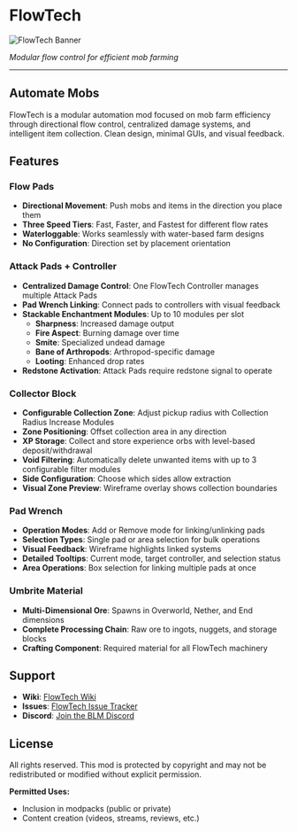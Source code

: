 
# FlowTech

![FlowTech Banner](https://deonjonker.com/blm/flowtech/flowtech_banner2.png)

_Modular flow control for efficient mob farming_

----------

## Automate Mobs

FlowTech is a modular automation mod focused on mob farm efficiency through directional flow control, centralized damage systems, and intelligent item collection. Clean design, minimal GUIs, and visual feedback.

## Features

### Flow Pads

-   **Directional Movement**: Push mobs and items in the direction you place them
-   **Three Speed Tiers**: Fast, Faster, and Fastest for different flow rates
-   **Waterloggable**: Works seamlessly with water-based farm designs
-   **No Configuration**: Direction set by placement orientation

### Attack Pads + Controller

-   **Centralized Damage Control**: One FlowTech Controller manages multiple Attack Pads
-   **Pad Wrench Linking**: Connect pads to controllers with visual feedback
-   **Stackable Enchantment Modules**: Up to 10 modules per slot
    -   **Sharpness**: Increased damage output
    -   **Fire Aspect**: Burning damage over time
    -   **Smite**: Specialized undead damage
    -   **Bane of Arthropods**: Arthropod-specific damage
    -   **Looting**: Enhanced drop rates
-   **Redstone Activation**: Attack Pads require redstone signal to operate

### Collector Block

-   **Configurable Collection Zone**: Adjust pickup radius with Collection Radius Increase Modules
-   **Zone Positioning**: Offset collection area in any direction
-   **XP Storage**: Collect and store experience orbs with level-based deposit/withdrawal
-   **Void Filtering**: Automatically delete unwanted items with up to 3 configurable filter modules
-   **Side Configuration**: Choose which sides allow extraction
-   **Visual Zone Preview**: Wireframe overlay shows collection boundaries

### Pad Wrench

-   **Operation Modes**: Add or Remove mode for linking/unlinking pads
-   **Selection Types**: Single pad or area selection for bulk operations
-   **Visual Feedback**: Wireframe highlights linked systems
-   **Detailed Tooltips**: Current mode, target controller, and selection status
-   **Area Operations**: Box selection for linking multiple pads at once

### Umbrite Material

-   **Multi-Dimensional Ore**: Spawns in Overworld, Nether, and End dimensions
-   **Complete Processing Chain**: Raw ore to ingots, nuggets, and storage blocks
-   **Crafting Component**: Required material for all FlowTech machinery

## Support

-   **Wiki**: [FlowTech Wiki](https://github.com/blocklogicmodding/FlowTech/wiki)
- **Issues**: [FlowTech Issue Tracker](https://github.com/blocklogicmodding/FlowTech/issues)
-   **Discord**: [Join the BLM Discord](https://discord.gg/YtdA3AMqsX)

## License

All rights reserved. This mod is protected by copyright and may not be redistributed or modified without explicit permission.

**Permitted Uses:**

-   Inclusion in modpacks (public or private)
-   Content creation (videos, streams, reviews, etc.)